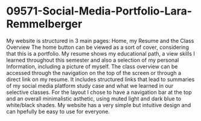 # 09571-Social-Media-Portfolio-Lara-Remmelberger
My website is structured in 3 main pages: Home, my Resume and the Class Overview
The home button can be viewed as a sort of cover, considering that this is a portfolio.
My resume shows my educational path, a view skills I learned throughout this semester and also a selection of my personal Information, including a picture of myself.
The class overview can be accessed through the navigation on the top of the screen or through a direct link on my resume.
It includes structured links that lead to summaries of my social media platform study case and what we learned in our selective classes.
For the layout I chose to have a navigation bar at the top and an overall minimalistic asthetic, using muted light and dark blue to white/black shades. 
My website has a very simple but intuitive design and can hpefully be easy to use for everyone.
